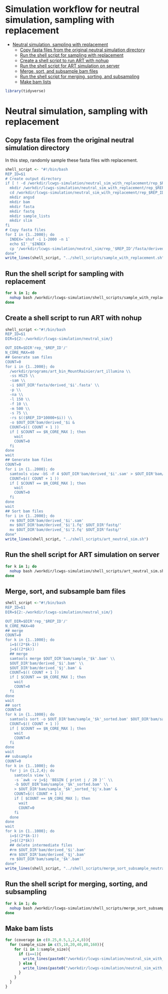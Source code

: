 Simulation workflow for neutral simulation, sampling with replacement
================

-   [Neutral simulation, sampling with replacement](#neutral-simulation-sampling-with-replacement)
    -   [Copy fasta files from the original neutral simulation directory](#copy-fasta-files-from-the-original-neutral-simulation-directory)
    -   [Run the shell script for sampling with replacement](#run-the-shell-script-for-sampling-with-replacement)
    -   [Create a shell script to run ART with nohup](#create-a-shell-script-to-run-art-with-nohup)
    -   [Run the shell script for ART simulation on server](#run-the-shell-script-for-art-simulation-on-server)
    -   [Merge, sort, and subsample bam files](#merge-sort-and-subsample-bam-files)
    -   [Run the shell script for merging, sorting, and subsampling](#run-the-shell-script-for-merging-sorting-and-subsampling)
    -   [Make bam lists](#make-bam-lists)

``` r
library(tidyverse)
```

Neutral simulation, sampling with replacement
=============================================

Copy fasta files from the original neutral simulation directory
---------------------------------------------------------------

In this step, randomly sample these fasta files with replacement.

``` r
shell_script <- "#!/bin/bash
REP_ID=$1
# Create output directory
if [ ! -d /workdir/lcwgs-simulation/neutral_sim_with_replacement/rep_$REP_ID ]; then
  mkdir /workdir/lcwgs-simulation/neutral_sim_with_replacement/rep_$REP_ID
  cd /workdir/lcwgs-simulation/neutral_sim_with_replacement/rep_$REP_ID
  mkdir angsd
  mkdir bam
  mkdir fasta
  mkdir fastq
  mkdir sample_lists
  mkdir slim
fi
# Copy fasta files
for I in {1..2000}; do
  INDEX=`shuf -i 1-2000 -n 1`
  echo $I'_'$INDEX
  cp '/workdir/lcwgs-simulation/neutral_sim/rep_'$REP_ID'/fasta/derived_'$INDEX'.fasta' '/workdir/lcwgs-simulation/neutral_sim_with_replacement/rep_'$REP_ID'/fasta/derived_'$I'.fasta'
done"
write_lines(shell_script, "../shell_scripts/sample_with_replacement.sh")
```

Run the shell script for sampling with replacement
--------------------------------------------------

``` bash
for k in 1; do
  nohup bash /workdir/lcwgs-simulation/shell_scripts/sample_with_replacement.sh $k > '/workdir/lcwgs-simulation/nohups/sample_with_replacement_'$k'.nohup' &
done
```

Create a shell script to run ART with nohup
-------------------------------------------

``` r
shell_script <-"#!/bin/bash
REP_ID=$1
DIR=${2:-/workdir/lcwgs-simulation/neutral_sim/}

OUT_DIR=$DIR'rep_'$REP_ID'/'
N_CORE_MAX=40
## Generate sam files
COUNT=0
for i in {1..2000}; do
  /workdir/programs/art_bin_MountRainier/art_illumina \\
  -ss HS25 \\
  -sam \\
  -i $OUT_DIR'fasta/derived_'$i'.fasta' \\
  -p \\
  -na \\
  -l 150 \\
  -f 10 \\
  -m 500 \\
  -s 75 \\
  -rs $(($REP_ID*10000+$i)) \\
  -o $OUT_DIR'bam/derived_'$i &
  COUNT=$(( COUNT + 1 ))
  if [ $COUNT == $N_CORE_MAX ]; then
    wait
    COUNT=0
  fi
done
wait
## Generate bam files
COUNT=0
for i in {1..2000}; do
  samtools view -bS -F 4 $OUT_DIR'bam/derived_'$i'.sam' > $OUT_DIR'bam/derived_'$i'.bam' &
  COUNT=$(( COUNT + 1 ))
  if [ $COUNT == $N_CORE_MAX ]; then
    wait
    COUNT=0
  fi
done
wait
## Sort bam files
for i in {1..2000}; do
  rm $OUT_DIR'bam/derived_'$i'.sam'
  mv $OUT_DIR'bam/derived_'$i'1.fq' $OUT_DIR'fastq/'
  mv $OUT_DIR'bam/derived_'$i'2.fq' $OUT_DIR'fastq/'
done"
write_lines(shell_script, "../shell_scripts/art_neutral_sim.sh")
```

Run the shell script for ART simulation on server
-------------------------------------------------

``` bash
for k in 1; do
  nohup bash /workdir/lcwgs-simulation/shell_scripts/art_neutral_sim.sh $k /workdir/lcwgs-simulation/neutral_sim_with_replacement/ > '/workdir/lcwgs-simulation/nohups/art_neutral_sim_with_replacement_'$k'.nohup' &
done
```

Merge, sort, and subsample bam files
------------------------------------

``` r
shell_script <-"#!/bin/bash
REP_ID=$1
DIR=${2:-/workdir/lcwgs-simulation/neutral_sim/}

OUT_DIR=$DIR'rep_'$REP_ID'/'
N_CORE_MAX=40
## merge
COUNT=0
for k in {1..1000}; do
  i=$((2*$k-1))
  j=$((2*$k))
  ## merge
  samtools merge $OUT_DIR'bam/sample_'$k'.bam' \\
  $OUT_DIR'bam/derived_'$i'.bam' \\
  $OUT_DIR'bam/derived_'$j'.bam' &
  COUNT=$(( COUNT + 1 ))
  if [ $COUNT == $N_CORE_MAX ]; then
    wait
    COUNT=0
  fi
done
wait
## sort
COUNT=0
for k in {1..1000}; do
  samtools sort -o $OUT_DIR'bam/sample_'$k'_sorted.bam' $OUT_DIR'bam/sample_'$k'.bam' &
  COUNT=$(( COUNT + 1 ))
  if [ $COUNT == $N_CORE_MAX ]; then
    wait
    COUNT=0
  fi
done
wait
## subsample
COUNT=0
for k in {1..1000}; do
  for j in {1,2,4}; do
    samtools view \\
    -s `awk -v j=$j 'BEGIN { print j / 20 }'` \\
    -b $OUT_DIR'bam/sample_'$k'_sorted.bam' \\
    > $OUT_DIR'bam/sample_'$k'_sorted_'$j'x.bam' &
    COUNT=$(( COUNT + 1 ))
    if [ $COUNT == $N_CORE_MAX ]; then
      wait
      COUNT=0
    fi
  done
done
wait
for k in {1..1000}; do
  i=$((2*$k-1))
  j=$((2*$k))
  ## delete intermediate files
  #rm $OUT_DIR'bam/derived_'$i'.bam' 
  #rm $OUT_DIR'bam/derived_'$j'.bam' 
  rm $OUT_DIR'bam/sample_'$k'.bam' 
done"
write_lines(shell_script, "../shell_scripts/merge_sort_subsample_neutral_sim.sh")
```

Run the shell script for merging, sorting, and subsampling
----------------------------------------------------------

``` bash
for k in 1; do
  nohup bash /workdir/lcwgs-simulation/shell_scripts/merge_sort_subsample_neutral_sim.sh $k /workdir/lcwgs-simulation/neutral_sim_with_replacement/ > '/workdir/lcwgs-simulation/nohups/merge_sort_subsample_neutral_sim_with_replacement_'$k'.nohup' &
done
```

Make bam lists
--------------

``` r
for (coverage in c(0.25,0.5,1,2,4,8)){
  for (sample_size in c(5,10,20,40,80,160)){
    for (i in 1:sample_size){
      if (i==1){
        write_lines(paste0("/workdir/lcwgs-simulation/neutral_sim_with_replacement/rep_1/bam/sample_", i, "_sorted_", coverage, "x.bam"), paste0("../neutral_sim_with_replacement/rep_1/sample_lists/bam_list_", sample_size, "_", coverage, "x.txt"))
      } else {
        write_lines(paste0("/workdir/lcwgs-simulation/neutral_sim_with_replacement/rep_1/bam/sample_", i, "_sorted_", coverage, "x.bam"), paste0("../neutral_sim_with_replacement/rep_1/sample_lists/bam_list_", sample_size, "_", coverage, "x.txt"), append = T)
      }
    }
  }
}
```
